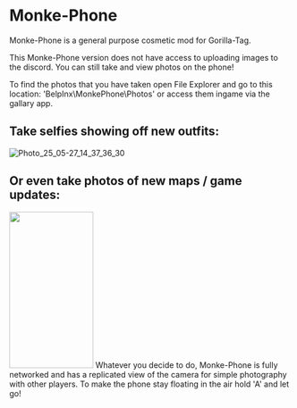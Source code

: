 # Monke-Phone

Monke-Phone is a general purpose cosmetic mod for Gorilla-Tag.

This Monke-Phone version does not have access to uploading images to the discord. You can still take and view photos on the phone!

To find the photos that you have taken open File Explorer and go to this location: 'BelpInx\MonkePhone\Photos' or access them ingame via the gallary app.


 ##  Take selfies showing off new outfits:
![Photo_25_05-27_14_37_36_30](https://github.com/user-attachments/assets/89e8d580-10cf-49c5-99af-f901a1e78aa2)

 ##  Or even take photos of new maps / game updates:
<img src="https://github.com/user-attachments/assets/102d0425-9f47-4cac-8a6e-5aca6a3f885e" width="150" height="280">
Whatever you decide to do, Monke-Phone is fully networked and has a replicated view of the camera for simple photography with other players. To make the phone stay floating in the air hold 'A' and let go!




